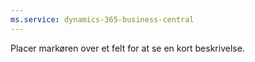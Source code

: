 ```yaml
---
ms.service: dynamics-365-business-central
---
```

Placer markøren over et felt for at se en kort beskrivelse.
